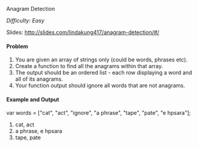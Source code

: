 Anagram Detection

_Difficulty: Easy_

Slides: http://slides.com/lindakung417/anagram-detection/#/

#### Problem

1. You are given an array of strings only (could be words, phrases etc).
2. Create a function to find all the anagrams within that array.
3. The output should be an ordered list - each row displaying a word and all of its anagrams.
4. Your function output should ignore all words that are not anagrams.

#### Example and Output

var words = ["cat", "act", "ignore", "a phrase", "tape", "pate", "e hpsara"];

1. cat, act
2. a phrase, e hpsara
3. tape, pate
